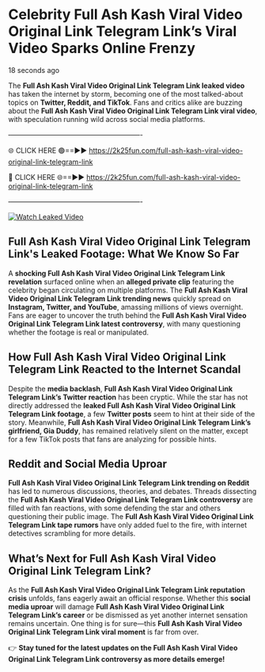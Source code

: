 # Celebrity Full Ash Kash Viral Video Original Link Telegram Link’s Viral Video Sparks Online Frenzy

18 seconds ago

The **Full Ash Kash Viral Video Original Link Telegram Link leaked video** has taken the internet by storm, becoming one of the most talked-about topics on **Twitter, Reddit, and TikTok**. Fans and critics alike are buzzing about the **Full Ash Kash Viral Video Original Link Telegram Link viral video**, with speculation running wild across social media platforms.

———————————————————-

🌐 CLICK HERE 🟢==►► https://2k25fun.com/full-ash-kash-viral-video-original-link-telegram-link

🔴 CLICK HERE 🌐==►► https://2k25fun.com/full-ash-kash-viral-video-original-link-telegram-link

———————————————————-

[![Watch Leaked Video](https://miro.medium.com/v2/resize:fit:828/format:webp/1*cilzJN44JGOrTw9NJCrNHA.gif "Watch Leaked Video")](https://2k25fun.com/full-ash-kash-viral-video-original-link-telegram-link)

## **Full Ash Kash Viral Video Original Link Telegram Link's Leaked Footage: What We Know So Far**  
A **shocking Full Ash Kash Viral Video Original Link Telegram Link revelation** surfaced online when an **alleged private clip** featuring the celebrity began circulating on multiple platforms. The **Full Ash Kash Viral Video Original Link Telegram Link trending news** quickly spread on **Instagram, Twitter, and YouTube**, amassing millions of views overnight. Fans are eager to uncover the truth behind the **Full Ash Kash Viral Video Original Link Telegram Link latest controversy**, with many questioning whether the footage is real or manipulated.  

## **How Full Ash Kash Viral Video Original Link Telegram Link Reacted to the Internet Scandal**  
Despite the **media backlash**, **Full Ash Kash Viral Video Original Link Telegram Link’s Twitter reaction** has been cryptic. While the star has not directly addressed the **leaked Full Ash Kash Viral Video Original Link Telegram Link footage**, a few **Twitter posts** seem to hint at their side of the story. Meanwhile, **Full Ash Kash Viral Video Original Link Telegram Link’s girlfriend, Gia Duddy**, has remained relatively silent on the matter, except for a few TikTok posts that fans are analyzing for possible hints.  

## **Reddit and Social Media Uproar**  
**Full Ash Kash Viral Video Original Link Telegram Link trending on Reddit** has led to numerous discussions, theories, and debates. Threads dissecting the **Full Ash Kash Viral Video Original Link Telegram Link controversy** are filled with fan reactions, with some defending the star and others questioning their public image. The **Full Ash Kash Viral Video Original Link Telegram Link tape rumors** have only added fuel to the fire, with internet detectives scrambling for more details.  

## **What’s Next for Full Ash Kash Viral Video Original Link Telegram Link?**  
As the **Full Ash Kash Viral Video Original Link Telegram Link reputation crisis** unfolds, fans eagerly await an official response. Whether this **social media uproar** will damage **Full Ash Kash Viral Video Original Link Telegram Link’s career** or be dismissed as yet another internet sensation remains uncertain. One thing is for sure—this **Full Ash Kash Viral Video Original Link Telegram Link viral moment** is far from over.  

👉 **Stay tuned for the latest updates on the Full Ash Kash Viral Video Original Link Telegram Link controversy as more details emerge!**  